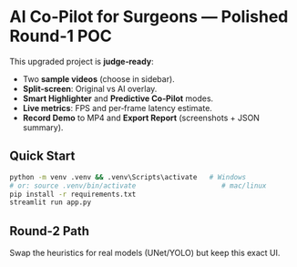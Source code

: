 # AI Co‑Pilot for Surgeons — **Polished Round‑1 POC**

This upgraded project is **judge‑ready**:
- Two **sample videos** (choose in sidebar).
- **Split‑screen**: Original vs AI overlay.
- **Smart Highlighter** and **Predictive Co‑Pilot** modes.
- **Live metrics**: FPS and per‑frame latency estimate.
- **Record Demo** to MP4 and **Export Report** (screenshots + JSON summary).

## Quick Start
```bash
python -m venv .venv && .venv\Scripts\activate   # Windows
# or: source .venv/bin/activate                     # mac/linux
pip install -r requirements.txt
streamlit run app.py
```

## Round‑2 Path
Swap the heuristics for real models (UNet/YOLO) but keep this exact UI.

